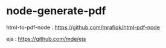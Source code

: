 # node-generate-pdf

html-to-pdf-node : https://github.com/mrafiqk/html-pdf-node

ejs : https://github.com/mde/ejs
